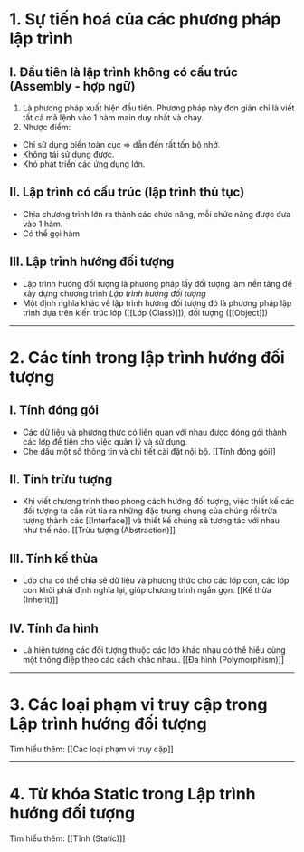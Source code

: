 # 1. Sự tiến hoá của các phương pháp lập trình

## I. Đầu tiên là lập trình không có cấu trúc (Assembly - hợp ngữ)
1. Là phương pháp xuất hiện đầu tiên. Phương pháp này đơn giản chỉ là viết tất cả mã lệnh vào 1 hàm main duy nhất và chạy.
2. Nhược điểm: 
- Chỉ sử dụng biến toàn cục => dẫn đến rất tốn bộ nhớ.
- Không tái sử dụng được.
- Khó phát triển các ứng dụng lớn.

## II. Lập trình có cấu trúc (lập trình thủ tục)
- Chia chương trình lớn ra thành các chức năng, mỗi chức năng được đưa vào 1 hàm.
- Có thể gọi hàm

## III. Lập trình hướng đối tượng
- Lập trình hướng đối tượng là phương pháp lấy đối tượng làm nền tảng để xây dựng chương trình *Lập trình hướng đối tượng*
- Một định nghĩa khác về lập trình hướng đối tượng đó là phương pháp lập trình dựa trên kiến trúc lớp ([[Lớp (Class)]]), đối tượng ([[Object]])

---

# 2. Các tính trong lập trình hướng đối tượng
## I. Tính đóng gói
- Các dữ liệu và phương thức có liên quan với nhau được dóng gói thành các lớp để tiện cho việc quản lý và sử dụng.
- Che dấu một số thông tin và chi tiết cài đặt nội bộ. [[Tính đóng gói]]
## II. Tính trừu tượng
- Khi viết chương trình theo phong cách hướng đối tượng, việc thiết kế các đối tượng ta cần rút tỉa ra những đặc trung chung của chúng rồi trừa tượng thành các [[Interface]] và thiết kế chúng sẽ tương tác với nhau như thế nào. [[Trừu tượng (Abstraction)]]
## III. Tính kế thừa
- Lớp cha có thể chia sẽ dữ liệu và phương thức cho các lớp con, các lớp con khỏi phải định nghĩa lại, giúp chương trình ngắn gọn. [[Kế thừa (Inherit)]]

## IV. Tính đa hình
- Là hiện tượng các đối tượng thuộc các lớp khác nhau có thể hiểu cùng một thông điệp theo các cách khác nhau.. [[Đa hình (Polymorphism)]]

---
# 3. Các loại phạm vi truy cập trong Lập trình hướng đối tượng
Tìm hiểu thêm: [[Các loại phạm vi truy cập]]

---
# 4. Từ khóa Static trong Lập trình hướng đối tượng
Tìm hiểu thêm: [[Tĩnh (Static)]]
